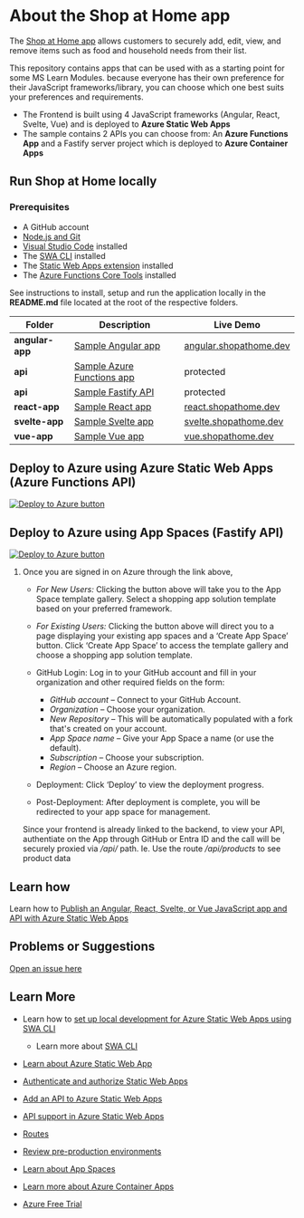 # About the Shop at Home app

The [Shop at Home app](https://www.shopathome.dev) allows customers to securely add, edit, view, and remove items such as food and household needs from their list. 

This repository contains apps that can be used with as a starting point for some MS Learn Modules. because everyone has their own preference for their JavaScript frameworks/library, you can choose which one best suits your preferences and requirements.

- The Frontend is built using 4 JavaScript frameworks (Angular, React, Svelte, Vue) and is deployed to **Azure Static Web Apps**
- The sample contains 2 APIs you can choose from: An **Azure Functions App** and a Fastify server project which is deployed to **Azure Container Apps**

## Run Shop at Home locally

### Prerequisites

- A GitHub account
- [Node.js and Git](https://nodejs.org/)
- [Visual Studio Code](https://code.visualstudio.com/?WT.mc_id=academic-0000-jopapa) installed
- The [SWA CLI](https://www.npmjs.com/package/@azure/static-web-apps-cli) installed
- The [Static Web Apps extension](https://marketplace.visualstudio.com/items?itemName=ms-azuretools.vscode-azurestaticwebapps&WT.mc_id=shopathome-github-jopapa&WT.mc_id=academic-0000-jopapa) installed
- The [Azure Functions Core Tools](https://docs.microsoft.com/azure/azure-functions/functions-run-local?WT.mc_id=academic-0000-jopapa) installed

See instructions to install, setup and run the application locally in the **README.md** file located at the root of the respective folders.

| Folder          | Description                                                                          | Live Demo                                                |
| --------------- | ------------------------------------------------------------------------------------ | -------------------------------------------------------- |
| **angular-app** | [Sample Angular app](https://github.com/johnpapa/shopathome/blob/master/angular-app) | [angular.shopathome.dev](https://angular.shopathome.dev) |
| **api**         | [Sample Azure Functions app](https://github.com/johnpapa/shopathome/blob/master/api) | protected                                                |
| **api**         | [Sample Fastify API](https://github.com/johnpapa/shopathome/blob/master/fastify-api-server) | protected                                                |
| **react-app**   | [Sample React app](https://github.com/johnpapa/shopathome/blob/master/react-app)     | [react.shopathome.dev](https://react.shopathome.dev)     |
| **svelte-app**  | [Sample Svelte app](https://github.com/johnpapa/shopathome/blob/master/svelte-app)   | [svelte.shopathome.dev](https://svelte.shopathome.dev)   |
| **vue-app**     | [Sample Vue app](https://github.com/johnpapa/shopathome/blob/master/vue-app)         | [vue.shopathome.dev](https://vue.shopathome.dev)         |

## Deploy to Azure using Azure Static Web Apps (Azure Functions API)
[![Deploy to Azure button](https://aka.ms/deploytoazurebutton)](https://portal.azure.com/?feature.customportal=false&WT.mc_id=academic-0000-jopapa#create/Microsoft.StaticApp)

## Deploy to Azure using App Spaces (Fastify API)

[![Deploy to Azure button](https://aka.ms/deploytoazurebutton)](https://portal.azure.com/#view/Microsoft_Azure_PaasServerless/StarshotHome.ReactView)

1. Once you are signed in on Azure through the link above,
    - *For New Users:* Clicking the button above will take you to the App Space template gallery. Select a shopping app solution template based on your preferred framework.
    - *For Existing Users:* Clicking the button above will direct you to a page displaying your existing app spaces and a ‘Create App Space’ button. Click ‘Create App Space’ to access the template gallery and choose a shopping app solution template.


    - GitHub Login: Log in to your GitHub account and fill in your organization and other required fields on the form:
        - *GitHub account* – Connect to your GitHub Account.
        - *Organization* – Choose your organization.
        - *New Repository* – This will be automatically populated with a fork that's created on your account.
        - *App Space name* – Give your App Space a name (or use the default).
        - *Subscription* – Choose your subscription.
        - *Region* – Choose an Azure region.

    - Deployment: Click ‘Deploy’ to view the deployment progress.
    - Post-Deployment: After deployment is complete, you will be redirected to your app space for management.


     Since your frontend is already linked to the backend, to view your API, authentiate on the App through GitHub or Entra ID and the call will be securely proxied via */api/* path. Ie. Use the route */api/products* to see product data

## Learn how

Learn how to [Publish an Angular, React, Svelte, or Vue JavaScript app and API with Azure Static Web Apps](https://docs.microsoft.com/learn/modules/publish-app-service-static-web-app-api/?WT.mc_id=academic-0000-jopapa)

<!-- ADD ONCE MODULE IS LIVE -->
<!-- - Learn how to [Simplify deployment and management of web apps with App Spaces](https://aka.ms/AppSpaces/module) -->

## Problems or Suggestions

[Open an issue here](https://github.com/johnpapa/shopathome/issues)

## Learn More
- Learn how to [set up local development for Azure Static Web Apps using SWA CLI](https://docs.microsoft.com/en-gb/azure/static-web-apps/local-development?WT.mc_id=academic-0000-jopapa)
  - Learn more about [SWA CLI](https://github.com/Azure/static-web-apps-cli#readme?WT.mc_id=academic-0000-jopapa)
- [Learn about Azure Static Web App](https://learn.microsoft.com/en-us/azure/static-web-apps/overview)
- [Authenticate and authorize Static Web Apps](https://docs.microsoft.com/azure/static-web-apps/authentication-authorization?WT.mc_id=academic-0000-jopapa)
- [Add an API to Azure Static Web Apps](https://docs.microsoft.com/azure/static-web-apps/add-api?WT.mc_id=academic-0000-jopapa)
- [API support in Azure Static Web Apps](https://docs.microsoft.com/azure/static-web-apps/apis?WT.mc_id=academic-0000-jopapa)
- [Routes](https://docs.microsoft.com/azure/static-web-apps/routes?WT.mc_id=academic-0000-jopapa)
- [Review pre-production environments](https://docs.microsoft.com/azure/static-web-apps/review-publish-pull-requests?WT.mc_id=academic-0000-jopapa)

- [Learn about App Spaces](https://learn.microsoft.com/en-us/azure/app-spaces/overview) 
- [Learn more about Azure Container Apps](https://learn.microsoft.com/en-us/azure/container-apps/overview) 
- [Azure Free Trial](https://azure.microsoft.com/free/?WT.mc_id=academic-0000-jopapa)

